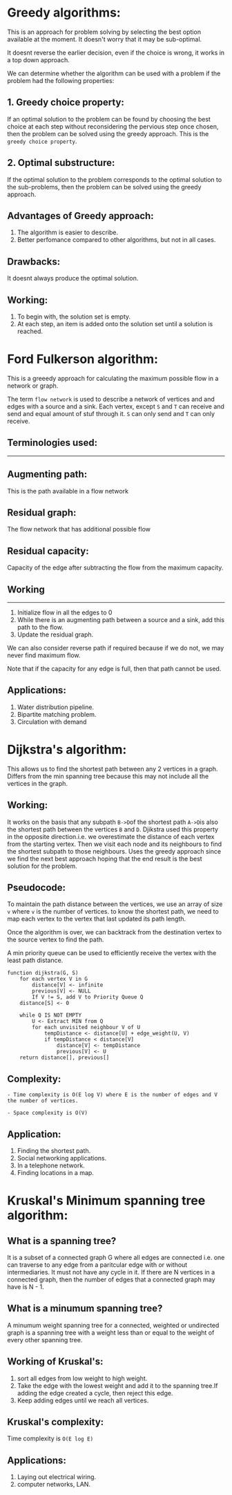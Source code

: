 # Greedy algorithms:
This is an approach for problem solving by selecting the best option available at the moment. It doesn't worry that it may be sub-optimal.

It doesnt reverse the earlier decision, even if the choice is wrong, it works in a top down approach.

We can determine whether the algorithm can be used with a problem if the problem had the following properties:


## 1. Greedy choice property:

If an optimal solution to the problem can be found by choosing the best choice at each step without reconsidering the pervious step once chosen, then the problem can be solved using the greedy approach. This is the `greedy choice property`.

## 2. Optimal substructure:
If the optimal solution to the problem corresponds to the optimal solution to the sub-problems, then the problem can be solved using the greedy approach.

## Advantages of Greedy approach:
1. The algorithm is easier to describe.
2. Better perfomance compared to other algorithms, but not in all cases.

## Drawbacks:
It doesnt always produce the optimal solution.

## Working:
1. To begin with, the solution set is empty.
2. At each step, an item is added onto the solution set until a solution is reached.

# Ford Fulkerson algorithm:

This is a greeedy approach for calculating the maximum possible flow in a network or graph.

The term `flow network` is used to describe a network of vertices and and edges with a source and a sink. Each vertex, except `S` and `T` can receive and send and equal amount of stuf through it. `S` can only send and `T` can only receive.

## Terminologies used:
___
 ## Augmenting path:
 This is the path available in a flow network

 ## Residual graph:
 The flow network that has additional possible flow

 ## Residual capacity:
 Capacity of the edge after subtracting the flow from the maximum capacity.

 ## Working
 ---
 1. Initialize flow in all the edges to 0
 2. While there is an augmenting path between a source and a sink, add this path to the flow.
 3. Update the residual graph.

 We can also consider reverse path if required because if we do not, we may never find maximum flow.

 Note that if the capacity for any edge is full, then that path cannot be used.

 ## Applications:
 1. Water distribution pipeline.
 2. Bipartite matching problem.
 3. Circulation with demand

 # Dijkstra's algorithm:
This allows us to find the shortest path between any 2 vertices in a graph.
Differs from the min spanning tree because this may not include all the vertices in the graph.

## Working:
It works on the basis that any subpath `B->D`of the shortest path `A->D`is also the shortest path between the vertices `B` and `D`.
Djikstra used this property in the opposite direction.i.e. we overestimate the distance of each vertex from the starting vertex. Then we visit each node and its neighbours to find the shortest subpath to those neighbours.
Uses the greedy approach since we find the next best approach hoping that the end result is the best solution for the problem.

## Pseudocode:
To maintain the path distance between the vertices, we use an array of size `v` where `v` is the number of vertices.
to know the shortest path, we need to map each vertex to the vertex that last updated its path length. 

Once the algorithm is over, we can backtrack from the destination vertex to the source vertex to find the path.

A min priority queue can be used to efficiently receive the vertex with the least path distance.

```
function dijkstra(G, S)
    for each vertex V in G
        distance[V] <- infinite
        previous[V] <- NULL
        If V != S, add V to Priority Queue Q
    distance[S] <- 0
	
    while Q IS NOT EMPTY
        U <- Extract MIN from Q
        for each unvisited neighbour V of U
            tempDistance <- distance[U] + edge_weight(U, V)
            if tempDistance < distance[V]
                distance[V] <- tempDistance
                previous[V] <- U
    return distance[], previous[]
```
## Complexity:
```
- Time complexity is O(E log V) where E is the number of edges and V the number of vertices.

- Space complexity is O(V)
```

## Application:
1. Finding the shortest path.
2. Social networking applications.
3. In a telephone network.
4. Finding locations in a map.

# Kruskal's Minimum spanning tree algorithm:

## What is a spanning tree?
It is a subset of a connected graph G where all edges are connected i.e. one can traverse to any edge from a paritcular edge with or without intermediaries. It must not have any cycle in it. If there are N vertices in a connected graph, then the number of edges that a connected graph may have is N - 1. 

## What is a minumum spanning tree?
A minumum weight spanning tree for a connected, weighted or undirected graph is a spanning tree with a weight less than or equal to the weight of every other spanning tree. 

## Working of Kruskal's:
1. sort all edges from low weight to high weight.
2. Take the edge with the lowest weight and add it to the spanning tree.If adding the edge created a cycle, then reject this edge. 
3. Keep adding edges until we reach all vertices.

## Kruskal's complexity:
Time complexity is `O(E log E)`

## Applications:
1. Laying out electrical wiring.
2. computer networks, LAN. 